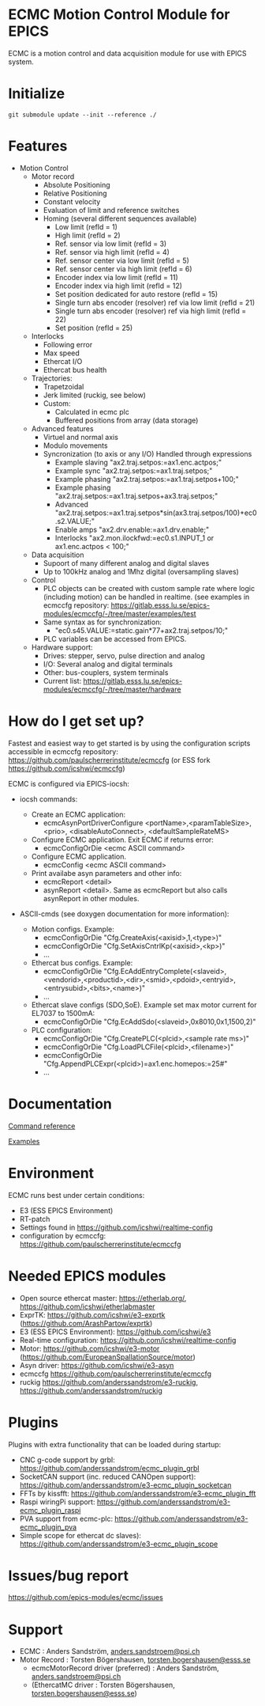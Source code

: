 ECMC Motion Control Module for EPICS 
==

ECMC is a motion control and data acquisition module for use with EPICS system.


# Initialize

```
git submodule update --init --reference ./
```

# Features

* Motion Control
    * Motor record
        * Absolute Positioning
        * Relative Positioning
        * Constant velocity
        * Evaluation of limit and reference switches
        * Homing (several different sequences available)
            * Low limit (refId = 1)
            * High limit (refId = 2)
            * Ref. sensor via low limit (refId = 3)
            * Ref. sensor via high limit (refId = 4)
            * Ref. sensor center via low limit (refId = 5)
            * Ref. sensor center via high limit (refId = 6)
            * Encoder index via low limit (refId = 11)
            * Encoder index via high limit (refId = 12)
            * Set position dedicated for auto restore (refId = 15)
            * Single turn abs encoder (resolver) ref via low limit (refId = 21)
            * Single turn abs encoder (resolver) ref via high limit (refId = 22)
            * Set position (refId = 25)
    * Interlocks
        * Following error
        * Max speed
        * Ethercat I/O
        * Ethercat bus health
    * Trajectories:
        * Trapetzoidal
        * Jerk limited (ruckig, see below)
        * Custom:
            * Calculated in ecmc plc
            * Buffered positions from array (data storage)
    * Advanced features
        * Virtuel and normal axis
        * Modulo movements
        * Syncronization (to axis or any I/O) Handled through expressions
            * Example slaving  "ax2.traj.setpos:=ax1.enc.actpos;"
            * Example sync     "ax2.traj.setpos:=ax1.traj.setpos;"
            * Example phasing  "ax2.traj.setpos:=ax1.traj.setpos+100;"
            * Example phasing  "ax2.traj.setpos:=ax1.traj.setpos+ax3.traj.setpos;"
            * Advanced         "ax2.traj.setpos:=ax1.traj.setpos*sin(ax3.traj.setpos/100)+ec0.s2.VALUE;"
            * Enable amps      "ax2.drv.enable:=ax1.drv.enable;"
            * Interlocks       "ax2.mon.ilockfwd:=ec0.s1.INPUT_1 or ax1.enc.actpos < 100;"
    * Data acquisition
        * Supoort of many different analog and digital slaves
        * Up to 100kHz analog and 1Mhz digital (oversampling slaves)      
    * Control
        * PLC objects can be created with custom sample rate where logic (including motion) can be handled in realtime.
        (see examples in ecmccfg repository: https://gitlab.esss.lu.se/epics-modules/ecmccfg/-/tree/master/examples/test
        * Same syntax as for synchronization:
            * "ec0.s45.VALUE:=static.gain*77+ax2.traj.setpos/10;"                        
        * PLC variables can be accessed from EPICS.        
    * Hardware support: 
        * Drives: stepper, servo, pulse direction and analog
        * I/O: Several analog and digital terminals
        * Other: bus-couplers, system terminals
        * Current list: https://gitlab.esss.lu.se/epics-modules/ecmccfg/-/tree/master/hardware

# How do I get set up?

Fastest and easiest way to get started is by using the configuration scripts accessible in
ecmccfg repository: https://github.com/paulscherrerinstitute/ecmccfg (or ESS fork https://github.com/icshwi/ecmccfg)

ECMC is configured via EPICS-iocsh:

* iocsh commands:
    * Create an ECMC application:
        * ecmcAsynPortDriverConfigure \<portName>,\<paramTableSize>, \<prio>, \<disableAutoConnect>, \<defaultSampleRateMS>
    * Configure ECMC application. Exit ECMC if returns error: 
        * ecmcConfigOrDie \<ecmc ASCII command>
    * Configure ECMC application.
        * ecmcConfig \<ecmc ASCII command> 
    * Print availabe asyn parameters and other info:
        * ecmcReport \<detail> 
        * asynReport \<detail>. Same as ecmcReport but also calls asynReport in other modules.

* ASCII-cmds (see doxygen documentation for more information):
    * Motion configs. Example:
        * ecmcConfigOrDie "Cfg.CreateAxis(\<axisid>,1,\<type>)"
        * ecmcConfigOrDie "Cfg.SetAxisCntrlKp(\<axisid>,\<kp>)"    
        * ...
    * Ethercat bus configs. Example:
        * ecmcConfigOrDie "Cfg.EcAddEntryComplete(\<slaveid>,\<vendorid>,\<productid>,\<dir>,\<smid>,\<pdoid>,\<entryid>,\<entrysubid>,\<bits>,\<name>)"  
        * ...
    * Ethercat slave configs (SDO,SoE). Example set max motor current for EL7037 to 1500mA:
        * ecmcConfigOrDie "Cfg.EcAddSdo(\<slaveid>,0x8010,0x1,1500,2)"
    * PLC configuration:
        * ecmcConfigOrDie "Cfg.CreatePLC(\<plcid>,\<sample rate ms>)"
        * ecmcConfigOrDie "Cfg.LoadPLCFile(\<plcid>,\<filename>)"
        * ecmcConfigOrDie "Cfg.AppendPLCExpr(\<plcid>)=ax1.enc.homepos:=25#"
        * ...

# Documentation

[Command reference](https://epics-modules.github.io/ecmc/)

[Examples](https://github.com/paulscherrerinstitute/ecmccfg/tree/master/examples)

# Environment
ECMC runs best under certain conditions:

* E3 (ESS EPICS Environment)
* RT-patch
* Settings found in https://github.com/icshwi/realtime-config
* configuration by ecmccfg: https://github.com/paulscherrerinstitute/ecmccfg

# Needed EPICS modules

* Open source ethercat master:      https://etherlab.org/, https://github.com/icshwi/etherlabmaster 
* ExprTK:                           https://github.com/icshwi/e3-exprtk (https://github.com/ArashPartow/exprtk)
* E3 (ESS EPICS Environment):       https://github.com/icshwi/e3
* Real-time configuration:          https://github.com/icshwi/realtime-config
* Motor:                            https://github.com/icshwi/e3-motor (https://github.com/EuropeanSpallationSource/motor)
* Asyn driver:                      https://github.com/icshwi/e3-asyn
* ecmccfg                           https://github.com/paulscherrerinstitute/ecmccfg
* ruckig                            https://github.com/anderssandstrom/e3-ruckig, https://github.com/anderssandstrom/ruckig

# Plugins
Plugins with extra functionality that can be loaded during startup:
* CNC g-code support by grbl:       https://github.com/anderssandstrom/ecmc_plugin_grbl
* SocketCAN support (inc. reduced CANOpen support): https://github.com/anderssandstrom/e3-ecmc_plugin_socketcan
* FFTs by kissfft:                  https://github.com/anderssandstrom/e3-ecmc_plugin_fft
* Raspi wiringPi support:            https://github.com/anderssandstrom/e3-ecmc_plugin_raspi
* PVA support from ecmc-plc:        https://github.com/anderssandstrom/e3-ecmc_plugin_pva
* Simple scope for ethercat dc slaves):   https://github.com/anderssandstrom/e3-ecmc_plugin_scope

# Issues/bug report

https://github.com/epics-modules/ecmc/issues

# Support

* ECMC                                 : Anders Sandström, anders.sandstroem@psi.ch
* Motor Record                         : Torsten Bögershausen, torsten.bogershausen@esss.se
  * ecmcMotorRecord driver (preferred) : Anders Sandström, anders.sandstroem@psi.ch
  * (EthercatMC driver                 : Torsten Bögershausen, torsten.bogershausen@esss.se)
